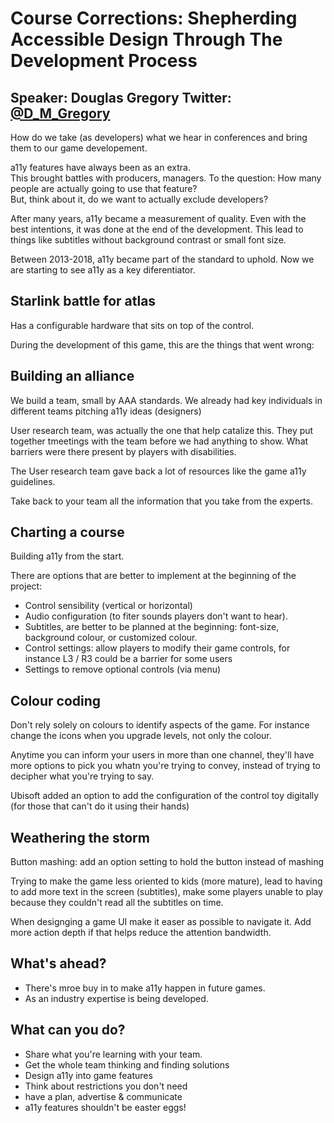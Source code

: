 # Course Corrections: Shepherding Accessible Design Through The Development Process
Speaker: Douglas Gregory 
Twitter: [@D_M_Gregory](https://twitter.com/D_M_Gregory)
---
How do we take (as developers) what we hear in conferences and bring them to our game developement.

a11y features have always been as an extra.  
This brought battles with producers, managers. To the question: How many people are actually going to use that feature?  
But, think about it, do we want to actually exclude developers?

After many years, a11y became a measurement of quality. Even with the best intentions, it was done at the end of the development. This lead to things like subtitles without background contrast or small font size.

Between 2013-2018, a11y became part of the standard to uphold. Now we are starting to see a11y as a key diferentiator. 

## Starlink battle for atlas

Has a configurable hardware that sits on top of the control.

During the development of this game, this are the things that went wrong:


## Building an alliance
We build a team, small by AAA standards. We already had key individuals in different teams pitching a11y ideas (designers)

User research team, was actually the one that help catalize this.  They put together tmeetings with the team before we had anything to show. What barriers were there present by players with disabilities. 

The User research team gave back a lot of resources like the game a11y guidelines.

Take back to your team all the information that you take from the experts.

## Charting a course
Building a11y from the start. 

There are options that are better to implement at the beginning of the project: 
- Control sensibility (vertical or horizontal)
- Audio configuration (to fiter sounds players don't want to hear).
- Subtitles, are better to be planned at the beginning: font-size, background colour, or customized colour.
- Control settings: allow players to modify their game controls, for instance L3 / R3 could be a barrier for some users
- Settings to remove optional controls (via menu)

## Colour coding
Don't rely solely on colours to identify aspects of the game. For instance change the icons when you upgrade levels, not only the colour.

Anytime you can inform your users in more than one channel, they'll have more options to pick you whatn you're trying to convey, instead of trying to decipher what you're trying to say.

Ubisoft added an option to add the configuration of the control toy digitally (for those that can't do it using their hands)

## Weathering the storm

Button mashing: add an option setting to hold the button instead of mashing

Trying to make the game less oriented to kids (more mature), lead to having to add more text in the screen (subtitles), make some players unable to play because they couldn't read all the subtitles on time.

When designging a game UI make it easer as possible to navigate it. Add more action depth if that helps reduce the attention bandwidth.


## What's ahead?
- There's mroe buy in to make a11y happen in future games. 
- As an industry expertise is being developed.

## What can you do? 
- Share what you're learning with your team.
- Get the whole team thinking and finding solutions
- Design a11y into game features
- Think about restrictions you don't need
- have a plan, advertise & communicate
- a11y features shouldn't be easter eggs!